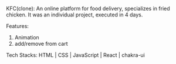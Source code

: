 KFC(clone): An online platform for food delivery, specializes in fried chicken. 
It was an individual project, executed in 4 days.

Features:
1. Animation
2. add/remove from cart

Tech Stacks: 
HTML  |  CSS  |  JavaScript  |   React   |   chakra-ui



